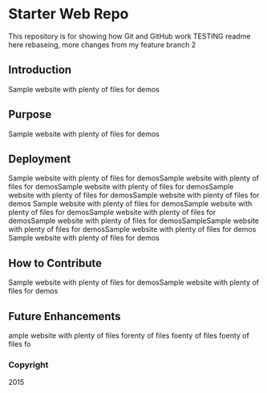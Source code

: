 # Starter Web Repo

This repository is for showing how Git and GitHub work
TESTING readme here rebaseing, more changes from my feature branch 2

## Introduction
Sample website with plenty of files for demos
## Purpose
Sample website with plenty of files for demos

## Deployment
Sample website with plenty of files for demosSample website with plenty of files for demosSample website with plenty of files for demosSample website with plenty of files for demosSample website with plenty of files for demos
Sample website with plenty of files for demosSample website with plenty of files for demosSample website with plenty of files for demosSample website with plenty of files for demosSampleSample website with plenty of files for demosSample website with plenty of files for demos
Sample website with plenty of files for demos

## How to Contribute
Sample website with plenty of files for demosSample website with plenty of files for demos

## Future Enhancements
ample website with plenty of files forenty of files foenty of files foenty of files fo

### Copyright
2015